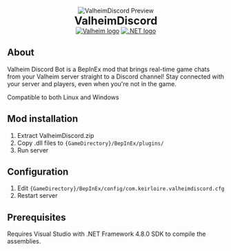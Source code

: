 <p align="center">
    <img src="https://encrypted-tbn0.gstatic.com/images?q=tbn:ANd9GcRz4AicV1FZxYaSur7uQ1IgXCtNfquUauaSqA&s" alt="ValheimDiscord Preview"/><br>
    <b style="font-size:25px">ValheimDiscord</b><br>
    <a href="https://store.steampowered.com/app/892970/Valheim/"><img src="https://img.shields.io/badge/valheim-0.219.16-b5651d?label=Valheim&style=flat&logo=valheim" alt="Valheim logo"/></a>
    <a href="https://dotnet.microsoft.com/en-us/download/dotnet-framework/net48"><img src="https://img.shields.io/badge/dotnet-4.8.0-512bd4?label=.NET%20Framework&style=flat&logo=dotnet" alt=".NET logo"/></a>
</p>

## About

Valheim Discord Bot is a BepInEx mod that brings real-time game chats from your Valheim server straight to a Discord channel! Stay connected with your server and players, even when you're not in the game.

Compatible to both Linux and Windows

## Mod installation

1. Extract ValheimDiscord.zip
2. Copy .dll files to `{GameDirectory}/BepInEx/plugins/`
3. Run server

## Configuration

1. Edit `{GameDirectory}/BepInEx/config/com.keirloire.valheimdiscord.cfg`
2. Restart server

## Prerequisites
Requires Visual Studio with .NET Framework 4.8.0 SDK to compile the assemblies.